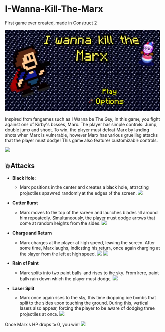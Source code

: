 # I-Wanna-Kill-The-Marx
First game ever created, made in Construct 2

![](https://github.com/VerdalJG/I-Wanna-Kill-The-Marx/blob/main/I%20wanna%20kill%20the%20marx.png)

Inspired from fangames such as I Wanna be The Guy, in this game, you fight against one of Kirby's bosses, Marx. The player has simple controls: Jump, double jump and shoot. To win, the player must defeat Marx by landing shots when Marx is vulnerable, however Marx has various gruelling attacks that the player must dodge! This game also features customizable controls.

![](https://github.com/VerdalJG/I-Wanna-Kill-The-Marx/blob/main/Marx%20GIFs/Marx%20Vulnerable.gif)

<h2>💥Attacks</h2>

- <b>Black Hole:</b>
  - Marx positions in the center and creates a black hole, attracting projectiles spawned randomly at the edges of the screen.
![](https://github.com/VerdalJG/I-Wanna-Kill-The-Marx/blob/main/Marx%20GIFs/Marx_Black_Hole.gif)

- <b>Cutter Burst</b>
  - Marx moves to the top of the screen and launches blades all around him repeatedly. Simultaneously, the player must dodge arrows that come at random heights from the sides.
![](https://github.com/VerdalJG/I-Wanna-Kill-The-Marx/blob/main/Marx%20GIFs/Marx_Cutter-Bursts.gif)
 
- <b>Charge and Return</b>
  - Marx charges at the player at high speed, leaving the screen. After some time, Marx laughs, indicating his return, once again charging at the player from the left at high speed.
![](https://github.com/VerdalJG/I-Wanna-Kill-The-Marx/blob/main/Marx%20GIFs/Marx_ChargeLeft.gif)
![](https://github.com/VerdalJG/I-Wanna-Kill-The-Marx/blob/main/Marx%20GIFs/Marx_ChargeRight.gif)

- <b>Rain of Paint</b>
  - Marx splits into two paint balls, and rises to the sky. From here, paint balls rain down which the player must dodge.
![](https://github.com/VerdalJG/I-Wanna-Kill-The-Marx/blob/main/Marx%20GIFs/Marx_PaintStorm.gif)
 
- <b>Laser Split</b>
  - Marx once again rises to the sky, this time dropping ice bombs that split to the sides upon touching the ground. During this, vertical lasers also appear, forcing the player to be aware of dodging three projectiles at once.
![](https://github.com/VerdalJG/I-Wanna-Kill-The-Marx/blob/main/Marx%20GIFs/Marx_IceBombs.gif)
 
Once Marx's HP drops to 0, you win!
![](https://github.com/VerdalJG/I-Wanna-Kill-The-Marx/blob/main/Marx%20GIFs/Marx_Clear.gif)
